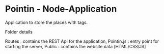 # Pointin - Node-Application
Application to store the places with tags.

Folder details

Routes : contains the REST Api for the application,
Pointin.js : entry point for starting the server,
Public : contains the website data [HTML/CSS/JS] 
